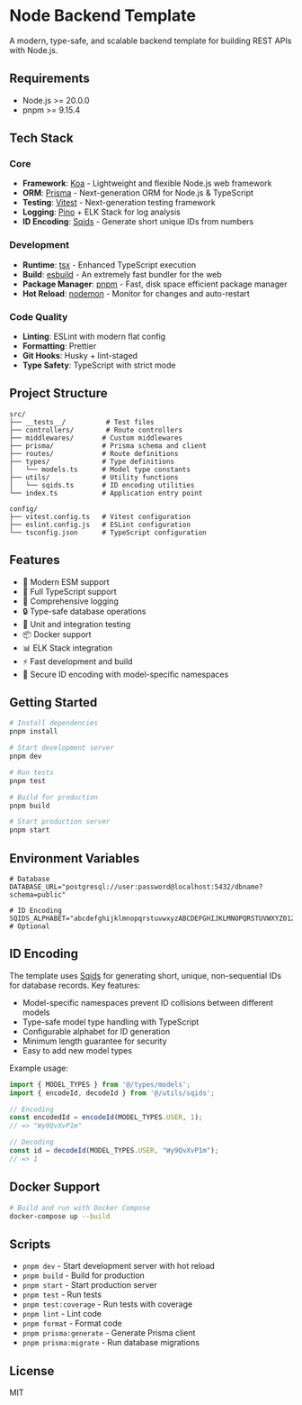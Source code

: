 # Node Backend Template

A modern, type-safe, and scalable backend template for building REST APIs with Node.js.

## Requirements

- Node.js >= 20.0.0
- pnpm >= 9.15.4

## Tech Stack

### Core
- **Framework**: [Koa](https://koajs.com/) - Lightweight and flexible Node.js web framework
- **ORM**: [Prisma](https://www.prisma.io/) - Next-generation ORM for Node.js & TypeScript
- **Testing**: [Vitest](https://vitest.dev/) - Next-generation testing framework
- **Logging**: [Pino](https://getpino.io/) + ELK Stack for log analysis
- **ID Encoding**: [Sqids](https://sqids.org/) - Generate short unique IDs from numbers

### Development
- **Runtime**: [tsx](https://github.com/esbuild-kit/tsx) - Enhanced TypeScript execution
- **Build**: [esbuild](https://esbuild.github.io/) - An extremely fast bundler for the web
- **Package Manager**: [pnpm](https://pnpm.io/) - Fast, disk space efficient package manager
- **Hot Reload**: [nodemon](https://nodemon.io/) - Monitor for changes and auto-restart

### Code Quality
- **Linting**: ESLint with modern flat config
- **Formatting**: Prettier
- **Git Hooks**: Husky + lint-staged
- **Type Safety**: TypeScript with strict mode

## Project Structure

```
src/
├── __tests__/          # Test files
├── controllers/        # Route controllers
├── middlewares/       # Custom middlewares
├── prisma/            # Prisma schema and client
├── routes/            # Route definitions
├── types/             # Type definitions
│   └── models.ts      # Model type constants
├── utils/             # Utility functions
│   └── sqids.ts       # ID encoding utilities
└── index.ts           # Application entry point

config/
├── vitest.config.ts   # Vitest configuration
├── eslint.config.js   # ESLint configuration
└── tsconfig.json      # TypeScript configuration
```

## Features
- 🚀 Modern ESM support
- 💪 Full TypeScript support
- 📝 Comprehensive logging
- 🔒 Type-safe database operations
- 🧪 Unit and integration testing
- 📦 Docker support
- 📊 ELK Stack integration
- ⚡️ Fast development and build
- 🔑 Secure ID encoding with model-specific namespaces

## Getting Started

```bash
# Install dependencies
pnpm install

# Start development server
pnpm dev

# Run tests
pnpm test

# Build for production
pnpm build

# Start production server
pnpm start
```

## Environment Variables

```env
# Database
DATABASE_URL="postgresql://user:password@localhost:5432/dbname?schema=public"

# ID Encoding
SQIDS_ALPHABET="abcdefghijklmnopqrstuvwxyzABCDEFGHIJKLMNOPQRSTUVWXYZ0123456789" # Optional
```

## ID Encoding

The template uses [Sqids](https://sqids.org/) for generating short, unique, non-sequential IDs for database records. Key features:

- Model-specific namespaces prevent ID collisions between different models
- Type-safe model type handling with TypeScript
- Configurable alphabet for ID generation
- Minimum length guarantee for security
- Easy to add new model types

Example usage:
```typescript
import { MODEL_TYPES } from '@/types/models';
import { encodeId, decodeId } from '@/utils/sqids';

// Encoding
const encodedId = encodeId(MODEL_TYPES.USER, 1);
// => "Wy9QvXvP1m"

// Decoding
const id = decodeId(MODEL_TYPES.USER, "Wy9QvXvP1m");
// => 1
```

## Docker Support

```bash
# Build and run with Docker Compose
docker-compose up --build
```

## Scripts

- `pnpm dev` - Start development server with hot reload
- `pnpm build` - Build for production
- `pnpm start` - Start production server
- `pnpm test` - Run tests
- `pnpm test:coverage` - Run tests with coverage
- `pnpm lint` - Lint code
- `pnpm format` - Format code
- `pnpm prisma:generate` - Generate Prisma client
- `pnpm prisma:migrate` - Run database migrations

## License

MIT

